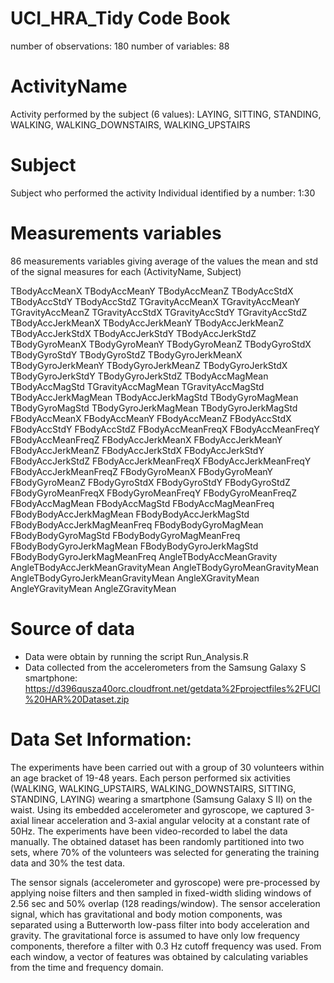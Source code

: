 # UCI_HRA_Tidy Code Book 
number of observations: 180
number of variables: 88

# ActivityName
Activity performed by the subject (6 values): LAYING, SITTING, STANDING, WALKING, WALKING_DOWNSTAIRS, WALKING_UPSTAIRS

# Subject
Subject who performed the activity
Individual identified by a number: 1:30

# Measurements variables
86 measurements variables giving average of the values the mean and std of the signal measures for each (ActivityName, Subject)

TBodyAccMeanX
TBodyAccMeanY
TBodyAccMeanZ
TBodyAccStdX
TBodyAccStdY
TBodyAccStdZ
TGravityAccMeanX
TGravityAccMeanY
TGravityAccMeanZ
TGravityAccStdX
TGravityAccStdY
TGravityAccStdZ
TBodyAccJerkMeanX
TBodyAccJerkMeanY
TBodyAccJerkMeanZ
TBodyAccJerkStdX
TBodyAccJerkStdY
TBodyAccJerkStdZ
TBodyGyroMeanX
TBodyGyroMeanY
TBodyGyroMeanZ
TBodyGyroStdX
TBodyGyroStdY
TBodyGyroStdZ
TBodyGyroJerkMeanX
TBodyGyroJerkMeanY
TBodyGyroJerkMeanZ
TBodyGyroJerkStdX
TBodyGyroJerkStdY
TBodyGyroJerkStdZ
TBodyAccMagMean
TBodyAccMagStd
TGravityAccMagMean
TGravityAccMagStd
TBodyAccJerkMagMean
TBodyAccJerkMagStd
TBodyGyroMagMean
TBodyGyroMagStd
TBodyGyroJerkMagMean
TBodyGyroJerkMagStd
FBodyAccMeanX
FBodyAccMeanY
FBodyAccMeanZ
FBodyAccStdX
FBodyAccStdY
FBodyAccStdZ
FBodyAccMeanFreqX
FBodyAccMeanFreqY
FBodyAccMeanFreqZ
FBodyAccJerkMeanX
FBodyAccJerkMeanY
FBodyAccJerkMeanZ
FBodyAccJerkStdX
FBodyAccJerkStdY
FBodyAccJerkStdZ
FBodyAccJerkMeanFreqX
FBodyAccJerkMeanFreqY
FBodyAccJerkMeanFreqZ
FBodyGyroMeanX
FBodyGyroMeanY
FBodyGyroMeanZ
FBodyGyroStdX
FBodyGyroStdY
FBodyGyroStdZ
FBodyGyroMeanFreqX
FBodyGyroMeanFreqY
FBodyGyroMeanFreqZ
FBodyAccMagMean
FBodyAccMagStd
FBodyAccMagMeanFreq
FBodyBodyAccJerkMagMean
FBodyBodyAccJerkMagStd
FBodyBodyAccJerkMagMeanFreq
FBodyBodyGyroMagMean
FBodyBodyGyroMagStd
FBodyBodyGyroMagMeanFreq
FBodyBodyGyroJerkMagMean
FBodyBodyGyroJerkMagStd
FBodyBodyGyroJerkMagMeanFreq
AngleTBodyAccMeanGravity
AngleTBodyAccJerkMeanGravityMean
AngleTBodyGyroMeanGravityMean
AngleTBodyGyroJerkMeanGravityMean
AngleXGravityMean
AngleYGravityMean
AngleZGravityMean

# Source of data
- Data were obtain by running the script Run_Analysis.R
- Data collected from the accelerometers from the Samsung Galaxy S smartphone: https://d396qusza40orc.cloudfront.net/getdata%2Fprojectfiles%2FUCI%20HAR%20Dataset.zip

# Data Set Information:

The experiments have been carried out with a group of 30 volunteers within an age bracket of 19-48 years. Each person performed six activities (WALKING, WALKING_UPSTAIRS, WALKING_DOWNSTAIRS, SITTING, STANDING, LAYING) wearing a smartphone (Samsung Galaxy S II) on the waist. Using its embedded accelerometer and gyroscope, we captured 3-axial linear acceleration and 3-axial angular velocity at a constant rate of 50Hz. The experiments have been video-recorded to label the data manually. The obtained dataset has been randomly partitioned into two sets, where 70% of the volunteers was selected for generating the training data and 30% the test data. 

The sensor signals (accelerometer and gyroscope) were pre-processed by applying noise filters and then sampled in fixed-width sliding windows of 2.56 sec and 50% overlap (128 readings/window). The sensor acceleration signal, which has gravitational and body motion components, was separated using a Butterworth low-pass filter into body acceleration and gravity. The gravitational force is assumed to have only low frequency components, therefore a filter with 0.3 Hz cutoff frequency was used. From each window, a vector of features was obtained by calculating variables from the time and frequency domain.
